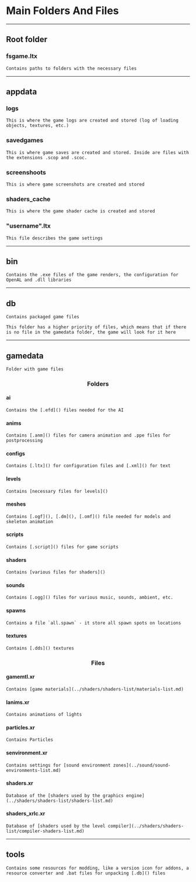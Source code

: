 # Main Folders And Files

___

## Root folder

### fsgame.ltx

```admonish info
Contains paths to folders with the necessary files
```

___

## appdata

### logs

```admonish info
This is where the game logs are created and stored (log of loading objects, textures, etc.)
```

### savedgames

```admonish info
This is where game saves are created and stored. Inside are files with the extensions .scop and .scoc.
```

### screenshoots

```admonish info
This is where game screenshots are created and stored
```

### shaders_cache

```admonish info
This is where the game shader cache is created and stored
```

### "username".ltx

```admonish info
This file describes the game settings
```

___

## bin

```admonish info
Contains the .exe files of the game renders, the configuration for OpenAL and .dll libraries
```

___

## db

```admonish info
Contains packaged game files
```

```admonish
This folder has a higher priority of files, which means that if there is no file in the gamedata folder, the game will look for it here
```

___

## gamedata

```admonish info
Folder with game files
```

### <center>Folders</center>

#### ai

```admonish info
Contains the [.efd]() files needed for the AI
```

#### anims

```admonish info
Contains [.anm]() files for camera animation and .ppe files for postprocessing
```

#### configs

```admonish info
Contains [.ltx]() for configuration files and [.xml]() for text
```

#### levels

```admonish info
Contains [necessary files for levels]()
```

#### meshes

```admonish info
Contains [.ogf](), [.dm](), [.omf]() file needed for models and skeleton animation
```

#### scripts

```admonish info
Contains [.script]() files for game scripts
```

#### shaders

```admonish info
Contains [various files for shaders]()
```

#### sounds

```admonish info
Contains [.ogg]() files for various music, sounds, ambient, etc.
```

#### spawns

```admonish info
Contains a file `all.spawn` - it store all spawn spots on locations
```

#### textures

```admonish info
Contains [.dds]() textures
```

### <center>Files</center>

#### gamemtl.xr

```admonish info
Contains [game materials](../shaders/shaders-list/materials-list.md)
```

#### lanims.xr

```admonish info
Contains animations of lights
```

#### particles.xr

```admonish info
Contains Particles
```

#### senvironment.xr

```admonish info
Contains settings for [sound environment zones](../sound/sound-environments-list.md)
```

#### shaders.xr

```admonish info
Database of the [shaders used by the graphics engine](../shaders/shaders-list/shaders-list.md)
```

#### shaders_xrlc.xr

```admonish info
Database of [shaders used by the level compiler](../shaders/shaders-list/compiler-shaders-list.md)
```

___

## tools

```admonish info
Contains some resources for modding, like a version icon for addons, a resource converter and .bat files for unpacking [.db]() files
```
